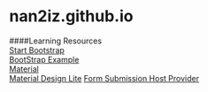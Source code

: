 # nan2iz.github.io





####Learning Resources <br />
[Start Bootstrap](https://startbootstrap.com/)<br />
[BootStrap Example](https://github.com/BlackrockDigital/startbootstrap-freelancer.git)<br />
[Material](https://material.io/guidelines/material-design/introduction.html#introduction-principles)<br />
[Material Design Lite](https://getmdl.io/index.html)
[Form Submission Host Provider](https://formspree.io/)